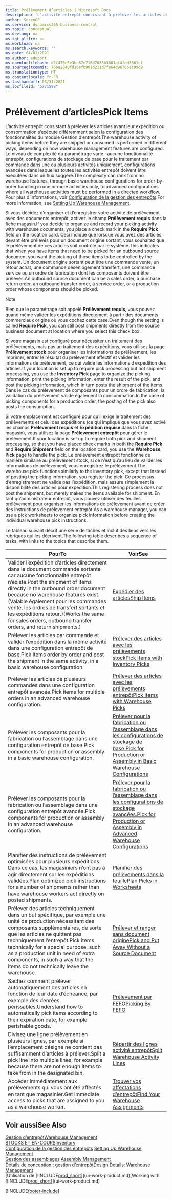 ```yaml
---
title: Prélèvement d’articles | Microsoft Docs
description: 'L’activité entrepôt consistant à prélever les articles avant leur expédition ou consommation s’exécute différemment selon la configuration des fonctionnalités du module Gestion d’entrepôt. Le niveau de complexité du paramétrage varie : aucune fonctionnalité entrepôt, configurations de stockage de base pour le traitement par commande dans une ou plusieurs activités uniquement, configurations avancées dans lesquelles toutes les activités entrepôt doivent être exécutées dans un flux suggéré.'
author: SorenGP
ms.service: dynamics365-business-central
ms.topic: conceptual
ms.devlang: na
ms.tgt_pltfrm: na
ms.workload: na
ms.search.keywords: ''
ms.date: 04/01/2021
ms.author: edupont
ms.openlocfilehash: d2f470e5e3ba67e716d7038b3801af4fed3861cf
ms.sourcegitcommit: 766e2840fd16efb901d211d7fa64d96766ac99d9
ms.translationtype: HT
ms.contentlocale: fr-FR
ms.lasthandoff: 03/31/2021
ms.locfileid: "5771598"
---
```

# <a name="pick-items"></a><span data-ttu-id="c2f4b-104">Prélèvement d’articles</span><span class="sxs-lookup"><span data-stu-id="c2f4b-104">Pick Items</span></span>

<span data-ttu-id="c2f4b-105">L’activité entrepôt consistant à prélever les articles avant leur expédition ou consommation s’exécute différemment selon la configuration des fonctionnalités du module Gestion d’entrepôt.</span><span class="sxs-lookup"><span data-stu-id="c2f4b-105">The warehouse activity of picking items before they are shipped or consumed is performed in different ways, depending on how warehouse management features are configured.</span></span> <span data-ttu-id="c2f4b-106">Le niveau de complexité du paramétrage varie : aucune fonctionnalité entrepôt, configurations de stockage de base pour le traitement par commande dans une ou plusieurs activités uniquement, configurations avancées dans lesquelles toutes les activités entrepôt doivent être exécutées dans un flux suggéré.</span><span class="sxs-lookup"><span data-stu-id="c2f4b-106">The complexity can rank from no warehouse features, through basic warehouse configurations for order-by-order handling in one or more activities only, to advanced configurations where all warehouse activities must be performed in a directed workflow.</span></span> <span data-ttu-id="c2f4b-107">Pour plus d’informations, voir [Configuration de la gestion des entrepôts](warehouse-setup-warehouse.md).</span><span class="sxs-lookup"><span data-stu-id="c2f4b-107">For more information, see [Setting Up Warehouse Management](warehouse-setup-warehouse.md).</span></span>

<span data-ttu-id="c2f4b-108">Si vous décidez d’organiser et d’enregistrer votre activité de prélèvement avec des documents entrepôt, activez le champ **Prélèvement requis** dans la fiche magasin.</span><span class="sxs-lookup"><span data-stu-id="c2f4b-108">If you decide to organize and record your picking activity with warehouse documents, you place a check mark in the **Require Pick** field on the location card.</span></span> <span data-ttu-id="c2f4b-109">Ceci indique que lorsque vous avez des articles devant être prélevés pour un document origine sortant, vous souhaitez que le prélèvement de ces articles soit contrôlé par le système.</span><span class="sxs-lookup"><span data-stu-id="c2f4b-109">This indicates that when you have items that need to be picked for an outbound source document you want the picking of those items to be controlled by the system.</span></span> <span data-ttu-id="c2f4b-110">Un document origine sortant peut être une commande vente, un retour achat, une commande désenlogement transfert, une commande service ou un ordre de fabrication dont les composants doivent être prélevés.</span><span class="sxs-lookup"><span data-stu-id="c2f4b-110">An outbound source document can be a sales order, a purchase return order, an outbound transfer order, a service order, or a production order whose components should be picked.</span></span>

> [!NOTE]
> <span data-ttu-id="c2f4b-111">Bien que le paramétrage soit appelé **Prélèvement requis**, vous pouvez quand même valider les expéditions directement à partir des documents commerciaux origine où vous cochez cette case.</span><span class="sxs-lookup"><span data-stu-id="c2f4b-111">Even though the setting is called **Require Pick**, you can still post shipments directly from the source business document at location where you select this check box.</span></span>

<span data-ttu-id="c2f4b-112">Si votre magasin est configuré pour nécessiter un traitement des prélèvements, mais pas un traitement des expéditions, vous utilisez la page **Prélèvement stock** pour organiser les informations de prélèvement, les imprimer, entrer le résultat du prélèvement effectif et valider les informations de prélèvement, ce qui valide les informations d’expédition des articles.</span><span class="sxs-lookup"><span data-stu-id="c2f4b-112">If your location is set up to require pick processing but not shipment processing, you use the **Inventory Pick** page to organize the picking information, print the picking information, enter the result of the pick, and post the picking information, which in turn posts the shipment of the items.</span></span> <span data-ttu-id="c2f4b-113">Dans le cas du prélèvement de composants pour un ordre de fabrication, la validation du prélèvement valide également la consommation.</span><span class="sxs-lookup"><span data-stu-id="c2f4b-113">In the case of picking components for a production order, the posting of the pick also posts the consumption.</span></span>

<span data-ttu-id="c2f4b-114">Si votre emplacement est configuré pour qu’il exige le traitement des prélèvements et celui des expéditions (ce qui implique que vous avez activé les champs **Prélèvement requis** et **Expédition requise** dans la fiche magasin), vous utilisez la page **Prélèvement entrepôt** pour gérer le prélèvement.</span><span class="sxs-lookup"><span data-stu-id="c2f4b-114">If your location is set up to require both pick and shipment processing, so that you have placed check marks in both the **Require Pick** and **Require Shipment** field on the location card, you use the **Warehouse Pick** page to handle the pick.</span></span> <span data-ttu-id="c2f4b-115">Le prélèvement entrepôt fonctionne de manière similaire au prélèvement stock, si ce n’est qu’au lieu de valider les informations de prélèvement, vous enregistrez le prélèvement.</span><span class="sxs-lookup"><span data-stu-id="c2f4b-115">The warehouse pick functions similarly to the inventory pick, except that instead of posting the picking information, you register the pick.</span></span> <span data-ttu-id="c2f4b-116">Ce processus d’enregistrement ne valide pas l’expédition, mais assure simplement la disponibilité des articles pour expédition.</span><span class="sxs-lookup"><span data-stu-id="c2f4b-116">This registering process does not post the shipment, but merely makes the items available for shipment.</span></span> <span data-ttu-id="c2f4b-117">En tant qu’administrateur entrepôt, vous pouvez utiliser des feuilles prélèvement pour organiser les informations de prélèvement avant de créer des instructions de prélèvement entrepôt.</span><span class="sxs-lookup"><span data-stu-id="c2f4b-117">As a warehouse manager, you can use a pick worksheets to organize pick information before creating the individual warehouse pick instructions.</span></span>

<span data-ttu-id="c2f4b-118">Le tableau suivant décrit une série de tâches et inclut des liens vers les rubriques qui les décrivent.</span><span class="sxs-lookup"><span data-stu-id="c2f4b-118">The following table describes a sequence of tasks, with links to the topics that describe them.</span></span>   

|<span data-ttu-id="c2f4b-119">**Pour**</span><span class="sxs-lookup"><span data-stu-id="c2f4b-119">**To**</span></span>|<span data-ttu-id="c2f4b-120">**Voir**</span><span class="sxs-lookup"><span data-stu-id="c2f4b-120">**See**</span></span>|
|------------|-------------|  
|<span data-ttu-id="c2f4b-121">Valider l’expédition d’articles directement dans le document commande sortante car aucune fonctionnalité entrepôt n’existe.</span><span class="sxs-lookup"><span data-stu-id="c2f4b-121">Post the shipment of items directly in the outbound order document because no warehouse features exist.</span></span> <span data-ttu-id="c2f4b-122">(Valable également pour les commandes vente, les ordres de transfert sortants et les expéditions retour.)</span><span class="sxs-lookup"><span data-stu-id="c2f4b-122">(Works the same for sales orders, outbound transfer orders, and return shipments.)</span></span>|[<span data-ttu-id="c2f4b-123">Expédier des articles</span><span class="sxs-lookup"><span data-stu-id="c2f4b-123">Ship Items</span></span>](warehouse-how-ship-items.md)|  
|<span data-ttu-id="c2f4b-124">Prélever les articles par commande et valider l’expédition dans la même activité dans une configuration entrepôt de base.</span><span class="sxs-lookup"><span data-stu-id="c2f4b-124">Pick items order by order and post the shipment in the same activity, in a basic warehouse configuration.</span></span>|[<span data-ttu-id="c2f4b-125">Prélever des articles avec les prélèvements stock</span><span class="sxs-lookup"><span data-stu-id="c2f4b-125">Pick Items with Inventory Picks</span></span>](warehouse-how-to-pick-items-with-inventory-picks.md)|
|<span data-ttu-id="c2f4b-126">Prélever les articles de plusieurs commandes dans une configuration entrepôt avancée.</span><span class="sxs-lookup"><span data-stu-id="c2f4b-126">Pick items for multiple orders in an advanced warehouse configuration.</span></span>|[<span data-ttu-id="c2f4b-127">Prélever des articles avec les prélèvements entrepôt</span><span class="sxs-lookup"><span data-stu-id="c2f4b-127">Pick Items with Warehouse Picks</span></span>](warehouse-how-to-pick-items-for-warehouse-shipment.md)|  
|<span data-ttu-id="c2f4b-128">Prélever les composants pour la fabrication ou l’assemblage dans une configuration entrepôt de base.</span><span class="sxs-lookup"><span data-stu-id="c2f4b-128">Pick components for production or assembly in a basic warehouse configuration.</span></span>|[<span data-ttu-id="c2f4b-129">Prélever pour la fabrication ou l’assemblage dans les configurations de stockage de base.</span><span class="sxs-lookup"><span data-stu-id="c2f4b-129">Pick for Production or Assembly in Basic Warehouse Configurations</span></span>](warehouse-how-to-pick-for-production.md)|
|<span data-ttu-id="c2f4b-130">Prélever les composants pour la fabrication ou l’assemblage dans une configuration entrepôt avancée.</span><span class="sxs-lookup"><span data-stu-id="c2f4b-130">Pick components for production or assembly in an advanced warehouse configuration.</span></span>|[<span data-ttu-id="c2f4b-131">Prélever pour la fabrication ou l’assemblage dans les configurations de stockage avancées.</span><span class="sxs-lookup"><span data-stu-id="c2f4b-131">Pick for Production or Assembly in Advanced Warehouse Configurations</span></span>](warehouse-how-to-pick-for-internal-operations-in-advanced-warehousing.md)|  
|<span data-ttu-id="c2f4b-132">Planifier des instructions de prélèvement optimisées pour plusieurs expéditions. Dans ce cas, les magasiniers n’ont pas à agir directement sur les expéditions validées.</span><span class="sxs-lookup"><span data-stu-id="c2f4b-132">Plan optimized pick instructions for a number of shipments rather than have warehouse workers act directly on posted shipments.</span></span>|[<span data-ttu-id="c2f4b-133">Planifier des prélèvements dans la feuille</span><span class="sxs-lookup"><span data-stu-id="c2f4b-133">Plan Picks in Worksheets</span></span>](warehouse-how-to-plan-picks-in-worksheets.md)|  
|<span data-ttu-id="c2f4b-134">Prélever des articles techniquement dans un but spécifique, par exemple une unité de production nécessitant des composants supplémentaires, de sorte que les articles ne quittent pas techniquement l’entrepôt.</span><span class="sxs-lookup"><span data-stu-id="c2f4b-134">Pick items technically for a special purpose, such as a production unit in need of extra components, in such a way that the items do not technically leave the warehouse.</span></span>|[<span data-ttu-id="c2f4b-135">Prélever et ranger sans document origine</span><span class="sxs-lookup"><span data-stu-id="c2f4b-135">Pick and Put Away Without a Source Document</span></span>](warehouse-how-to-create-put-aways-from-internal-put-aways.md)|
|<span data-ttu-id="c2f4b-136">Sachez comment prélever automatiquement des articles en fonction de leur date d’échéance, par exemple des denrées périssables.</span><span class="sxs-lookup"><span data-stu-id="c2f4b-136">Understand how to automatically pick items according to their expiration date, for example perishable goods.</span></span>|[<span data-ttu-id="c2f4b-137">Prélèvement par FEFO</span><span class="sxs-lookup"><span data-stu-id="c2f4b-137">Picking By FEFO</span></span>](warehouse-picking-by-fefo.md)|
|<span data-ttu-id="c2f4b-138">Divisez une ligne prélèvement en plusieurs lignes, par exemple si l’emplacement désigné ne contient pas suffisamment d’articles à prélever.</span><span class="sxs-lookup"><span data-stu-id="c2f4b-138">Split a pick line into multiple lines, for example because there are not enough items to take from in the designated bin.</span></span>|[<span data-ttu-id="c2f4b-139">Répartir des lignes activité entrepôt</span><span class="sxs-lookup"><span data-stu-id="c2f4b-139">Split Warehouse Activity Lines</span></span>](warehouse-how-to-split-warehouse-activity-lines.md)|
|<span data-ttu-id="c2f4b-140">Accéder immédiatement aux prélèvements qui vous ont été affectés en tant que magasinier.</span><span class="sxs-lookup"><span data-stu-id="c2f4b-140">Get immediate access to picks that are assigned to you as a warehouse worker.</span></span>|[<span data-ttu-id="c2f4b-141">Trouver vos affectations d’entrepôt</span><span class="sxs-lookup"><span data-stu-id="c2f4b-141">Find Your Warehouse Assignments</span></span>](warehouse-how-to-find-your-warehouse-assignments.md)|  

## <a name="see-also"></a><span data-ttu-id="c2f4b-142">Voir aussi</span><span class="sxs-lookup"><span data-stu-id="c2f4b-142">See Also</span></span>  
[<span data-ttu-id="c2f4b-143">Gestion d’entrepôt</span><span class="sxs-lookup"><span data-stu-id="c2f4b-143">Warehouse Management</span></span>](warehouse-manage-warehouse.md)  
[<span data-ttu-id="c2f4b-144">STOCKS ET EN-COURS</span><span class="sxs-lookup"><span data-stu-id="c2f4b-144">Inventory</span></span>](inventory-manage-inventory.md)  
<span data-ttu-id="c2f4b-145">[Configuration de la gestion des entrepôts](warehouse-setup-warehouse.md)   </span><span class="sxs-lookup"><span data-stu-id="c2f4b-145">[Setting Up Warehouse Management](warehouse-setup-warehouse.md)   </span></span>  
<span data-ttu-id="c2f4b-146">[Gestion des assemblages](assembly-assemble-items.md)  </span><span class="sxs-lookup"><span data-stu-id="c2f4b-146">[Assembly Management](assembly-assemble-items.md)  </span></span>  
[<span data-ttu-id="c2f4b-147">Détails de conception : gestion d’entrepôt</span><span class="sxs-lookup"><span data-stu-id="c2f4b-147">Design Details: Warehouse Management</span></span>](design-details-warehouse-management.md)  
<span data-ttu-id="c2f4b-148">[Utilisation de [!INCLUDE[prod_short](includes/prod_short.md)]](ui-work-product.md)</span><span class="sxs-lookup"><span data-stu-id="c2f4b-148">[Working with [!INCLUDE[prod_short](includes/prod_short.md)]](ui-work-product.md)</span></span>


[!INCLUDE[footer-include](includes/footer-banner.md)]
